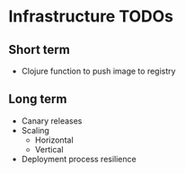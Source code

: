 # Infrastructure TODOs

## Short term
* Clojure function to push image to registry

## Long term
* Canary releases
* Scaling
  * Horizontal
  * Vertical
* Deployment process resilience